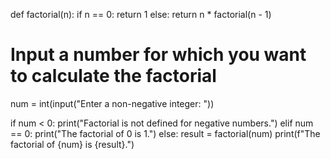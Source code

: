 def factorial(n):
    if n == 0:
        return 1
    else:
        return n * factorial(n - 1)

# Input a number for which you want to calculate the factorial
num = int(input("Enter a non-negative integer: "))

if num < 0:
    print("Factorial is not defined for negative numbers.")
elif num == 0:
    print("The factorial of 0 is 1.")
else:
    result = factorial(num)
    print(f"The factorial of {num} is {result}.")
